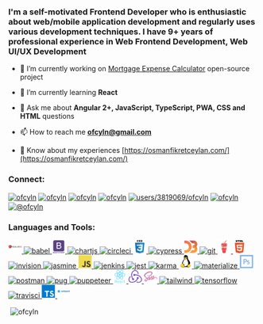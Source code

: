 <h3 align="left">I'm a self-motivated Frontend Developer who is enthusiastic about web/mobile application development and regularly uses various development techniques. I have 9+ years of professional experience in Web Frontend Development, Web UI/UX Development</h3>

- 🔭 I’m currently working on [Mortgage Expense Calculator](https://github.com/ofcyln/mortgage-expense-calculator) open-source project

- 🌱 I’m currently learning **React**

- 💬 Ask me about **Angular 2+, JavaScript, TypeScript, PWA, CSS and HTML** questions

- 📫 How to reach me **ofcyln@gmail.com**

- 📄 Know about my experiences [https://osmanfikretceylan.com/](https://osmanfikretceylan.com/)

<h3 align="left">Connect:</h3>
<p align="left">
<a href="https://codepen.io/ofcyln" target="blank"><img align="center" src="https://cdn.jsdelivr.net/npm/simple-icons@3.0.1/icons/codepen.svg" alt="ofcyln" height="30" width="40" /></a>
<a href="https://dev.to/ofcyln" target="blank"><img align="center" src="https://cdn.jsdelivr.net/npm/simple-icons@3.0.1/icons/dev-dot-to.svg" alt="ofcyln" height="30" width="40" /></a>
<a href="https://twitter.com/ofcyln" target="blank"><img align="center" src="https://cdn.jsdelivr.net/npm/simple-icons@3.0.1/icons/twitter.svg" alt="ofcyln" height="30" width="40" /></a>
<a href="https://linkedin.com/in/ofcyln" target="blank"><img align="center" src="https://cdn.jsdelivr.net/npm/simple-icons@3.0.1/icons/linkedin.svg" alt="ofcyln" height="30" width="40" /></a>
<a href="https://stackoverflow.com/users/users/3819069/ofcyln" target="blank"><img align="center" src="https://cdn.jsdelivr.net/npm/simple-icons@3.0.1/icons/stackoverflow.svg" alt="users/3819069/ofcyln" height="30" width="40" /></a>
<a href="https://codesandbox.com/ofcyln" target="blank"><img align="center" src="https://cdn.jsdelivr.net/npm/simple-icons@3.0.1/icons/codesandbox.svg" alt="ofcyln" height="30" width="40" /></a>
<a href="https://medium.com/@ofcyln" target="blank"><img align="center" src="https://cdn.jsdelivr.net/npm/simple-icons@3.0.1/icons/medium.svg" alt="@ofcyln" height="30" width="40" /></a>
</p>


<h3 align="left">Languages and Tools:</h3>
<p align="left"> <a href="https://angular.io" target="_blank"> <img src="https://raw.githubusercontent.com/devicons/devicon/master/icons/angularjs/angularjs-original-wordmark.svg" alt="angularjs" width="27" height="27"/> </a> <a href="https://babeljs.io/" target="_blank"> <img src="https://www.vectorlogo.zone/logos/babeljs/babeljs-icon.svg" alt="babel" width="27" height="27"/> </a> <a href="https://getbootstrap.com" target="_blank"> <img src="https://raw.githubusercontent.com/devicons/devicon/master/icons/bootstrap/bootstrap-plain-wordmark.svg" alt="bootstrap" width="27" height="27"/> </a> <a href="https://www.chartjs.org" target="_blank"> <img src="https://www.chartjs.org/media/logo-title.svg" alt="chartjs" width="27" height="27"/> </a> <a href="https://circleci.com" target="_blank"> <img src="https://www.vectorlogo.zone/logos/circleci/circleci-icon.svg" alt="circleci" width="27" height="27"/> </a> <a href="https://www.w3schools.com/css/" target="_blank"> <img src="https://raw.githubusercontent.com/devicons/devicon/master/icons/css3/css3-original-wordmark.svg" alt="css3" width="27" height="27"/> </a> <a href="https://www.cypress.io" target="_blank"> <img src="https://raw.githubusercontent.com/simple-icons/simple-icons/6e46ec1fc23b60c8fd0d2f2ff46db82e16dbd75f/icons/cypress.svg" alt="cypress" width="27" height="27"/> </a> <a href="https://d3js.org/" target="_blank"> <img src="https://raw.githubusercontent.com/devicons/devicon/master/icons/d3js/d3js-original.svg" alt="d3js" width="27" height="27"/> </a> <a href="https://git-scm.com/" target="_blank"> <img src="https://www.vectorlogo.zone/logos/git-scm/git-scm-icon.svg" alt="git" width="27" height="27"/> </a> <a href="https://gulpjs.com" target="_blank"> <img src="https://raw.githubusercontent.com/devicons/devicon/master/icons/gulp/gulp-plain.svg" alt="gulp" width="27" height="27"/> </a> <a href="https://www.w3.org/html/" target="_blank"> <img src="https://raw.githubusercontent.com/devicons/devicon/master/icons/html5/html5-original-wordmark.svg" alt="html5" width="27" height="27"/> </a> <a href="https://www.invisionapp.com/" target="_blank"> <img src="https://www.vectorlogo.zone/logos/invisionapp/invisionapp-icon.svg" alt="invision" width="27" height="27"/> </a> <a href="https://jasmine.github.io/" target="_blank"> <img src="https://www.vectorlogo.zone/logos/jasmine/jasmine-icon.svg" alt="jasmine" width="27" height="27"/> </a> <a href="https://developer.mozilla.org/en-US/docs/Web/JavaScript" target="_blank"> <img src="https://raw.githubusercontent.com/devicons/devicon/master/icons/javascript/javascript-original.svg" alt="javascript" width="27" height="27"/> </a> <a href="https://www.jenkins.io" target="_blank"> <img src="https://www.vectorlogo.zone/logos/jenkins/jenkins-icon.svg" alt="jenkins" width="27" height="27"/> </a> <a href="https://jestjs.io" target="_blank"> <img src="https://www.vectorlogo.zone/logos/jestjsio/jestjsio-icon.svg" alt="jest" width="27" height="27"/> </a> <a href="https://karma-runner.github.io/latest/index.html" target="_blank"> <img src="https://raw.githubusercontent.com/detain/svg-logos/780f25886640cef088af994181646db2f6b1a3f8/svg/karma.svg" alt="karma" width="27" height="27"/> </a> <a href="https://www.linux.org/" target="_blank"> <img src="https://raw.githubusercontent.com/devicons/devicon/master/icons/linux/linux-original.svg" alt="linux" width="27" height="27"/> </a> <a href="https://materializecss.com/" target="_blank"> <img src="https://raw.githubusercontent.com/prplx/svg-logos/5585531d45d294869c4eaab4d7cf2e9c167710a9/svg/materialize.svg" alt="materialize" width="27" height="27"/> </a> <a href="https://www.photoshop.com/en" target="_blank"> <img src="https://raw.githubusercontent.com/devicons/devicon/master/icons/photoshop/photoshop-line.svg" alt="photoshop" width="27" height="27"/> </a> <a href="https://postman.com" target="_blank"> <img src="https://www.vectorlogo.zone/logos/getpostman/getpostman-icon.svg" alt="postman" width="27" height="27"/> </a> <a href="https://pugjs.org" target="_blank"> <img src="https://cdn.worldvectorlogo.com/logos/pug.svg" alt="pug" width="27" height="27"/> </a> <a href="https://github.com/puppeteer/puppeteer" target="_blank"> <img src="https://www.vectorlogo.zone/logos/pptrdev/pptrdev-official.svg" alt="puppeteer" width="27" height="27"/> </a> <a href="https://reactjs.org/" target="_blank"> <img src="https://raw.githubusercontent.com/devicons/devicon/master/icons/react/react-original-wordmark.svg" alt="react" width="27" height="27"/> </a> <a href="https://redux.js.org" target="_blank"> <img src="https://raw.githubusercontent.com/devicons/devicon/master/icons/redux/redux-original.svg" alt="redux" width="27" height="27"/> </a> <a href="https://sass-lang.com" target="_blank"> <img src="https://raw.githubusercontent.com/devicons/devicon/master/icons/sass/sass-original.svg" alt="sass" width="27" height="27"/> </a> <a href="https://tailwindcss.com/" target="_blank"> <img src="https://www.vectorlogo.zone/logos/tailwindcss/tailwindcss-icon.svg" alt="tailwind" width="27" height="27"/> </a> <a href="https://www.tensorflow.org" target="_blank"> <img src="https://www.vectorlogo.zone/logos/tensorflow/tensorflow-icon.svg" alt="tensorflow" width="27" height="27"/> </a> <a href="https://travis-ci.org" target="_blank"> <img src="https://www.vectorlogo.zone/logos/travis-ci/travis-ci-icon.svg" alt="travisci" width="27" height="27"/> </a> <a href="https://www.typescriptlang.org/" target="_blank"> <img src="https://raw.githubusercontent.com/devicons/devicon/master/icons/typescript/typescript-original.svg" alt="typescript" width="27" height="27"/> </a> <a href="https://webpack.js.org" target="_blank"> <img src="https://raw.githubusercontent.com/devicons/devicon/d00d0969292a6569d45b06d3f350f463a0107b0d/icons/webpack/webpack-original-wordmark.svg" alt="webpack" width="27" height="27"/> </a> </p>


<p>&nbsp;<img align="center" src="https://github-readme-stats.vercel.app/api?username=ofcyln&show_icons=true&locale=en&bg_color=0d1117&text_color=fff" alt="ofcyln" /></p>
